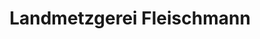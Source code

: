 ---
title: "Landmetzgerei Fleischmann"
url: /nuernberg/landmetzgerei-fleischmann/
shop: Metzgerei
---